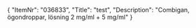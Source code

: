 {
  "ItemNr": "036833",
  "Title": "test",
  "Description": "Combigan, ögondroppar, lösning 2 mg/ml + 5 mg/ml"
}